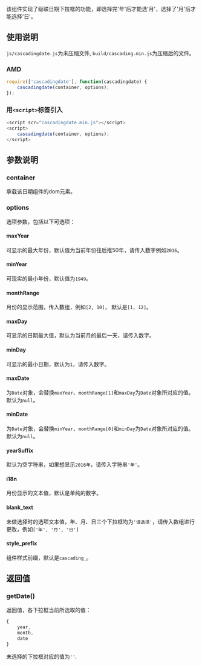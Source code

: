 该组件实现了级联日期下拉框的功能，即选择完'年'后才能选'月'，选择了'月'后才能选择'日'。

## 使用说明
`js/cascadingdate.js`为未压缩文件, `build/cascading.min.js`为压缩后的文件。

### AMD
```js
require(['cascadingdate'], function(cascadingdate) {
    cascadingdate(container, options);
});
```
### 用`<script>`标签引入

```js
<script scr="cascadingdate.min.js"></script>
<script>
    cascadingdate(container, options);
</script>
```
## 参数说明

### container
承载该日期组件的dom元素。

### options
选项参数，包括以下可选项：

#### maxYear
可显示的最大年份，默认值为当前年份往后推50年，请传入数字例如`2016`。

#### minYear
可现实的最小年份，默认值为`1949`。

#### monthRange
月份的显示范围，传入数组，例如`[2, 10]`， 默认是`[1, 12]`。

#### maxDay
可显示的日期最大值，默认为当前月的最后一天，请传入数字。

#### minDay
可显示的最小日期，默认为`1`，请传入数字。

#### maxDate
为`Date`对象，会替换`maxYear`、`monthRange[1]`和`maxDay`为`Date`对象所对应的值。默认为`null`。

#### minDate
为`Date`对象，会替换`minYear`、`monthRange[0]`和`minDay`为`Date`对象所对应的值。默认为`null`。

#### yearSuffix
默认为空字符串，如果想显示`2016年`，请传入字符串`'年'`。

#### i18n
月份显示的文本值，默认是单纯的数字。

#### blank_text
未做选择时的选项文本值，年、月、日三个下拉框均为`'请选择'`，请传入数组进行更改，例如`['年', '月', '日']`

#### style_prefix
组件样式前缀，默认是`cascading_`。

## 返回值

### getDate()

返回值，各下拉框当前所选取的值：

```js
{
    year,
    month,
    date
}
```
未选择的下拉框对应的值为`''`.
